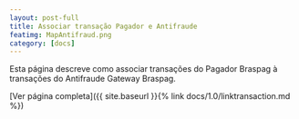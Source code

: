 ```yaml
---
layout: post-full
title: Associar transação Pagador e Antifraude
featimg: MapAntifraud.png
category: [docs]
---
```


Esta página descreve como associar transações do Pagador Braspag à transações do Antifraude Gateway Braspag.  

[Ver página completa]({{ site.baseurl }}{% link docs/1.0/linktransaction.md %})  